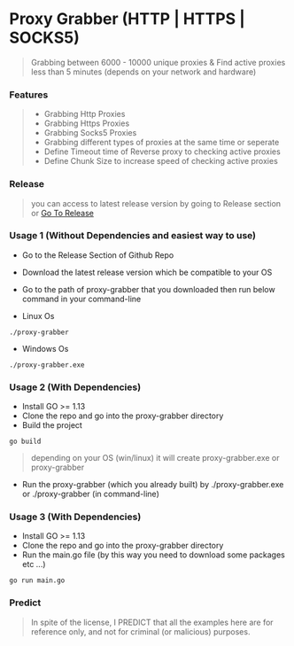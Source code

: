 # Proxy Grabber (HTTP | HTTPS | SOCKS5)

> Grabbing between 6000 - 10000 unique proxies & Find active proxies less than 5 minutes (depends on your network and hardware)

### Features

> - Grabbing Http Proxies
> - Grabbing Https Proxies
> - Grabbing Socks5 Proxies
> - Grabbing different types of proxies at the same time or seperate
> - Define Timeout time of Reverse proxy to checking active proxies
> - Define Chunk Size to increase speed of checking active proxies

### Release

> you can access to latest release version by going to Release section or [Go To Release](https://github.com/amirvalhalla/proxy-grabber/releases)

### Usage 1 (Without Dependencies and easiest way to use)

- Go to the Release Section of Github Repo
- Download the latest release version which be compatible to your OS
- Go to the path of proxy-grabber that you downloaded then run below command in your command-line

- Linux Os

```
./proxy-grabber
```

- Windows Os

```
./proxy-grabber.exe
```

### Usage 2 (With Dependencies)

- Install GO >= 1.13
- Clone the repo and go into the proxy-grabber directory
- Build the project

```
go build
```

> depending on your OS (win/linux) it will create proxy-grabber.exe or proxy-grabber

- Run the proxy-grabber (which you already built) by ./proxy-grabber.exe or ./proxy-grabber (in command-line)

### Usage 3 (With Dependencies)

- Install GO >= 1.13
- Clone the repo and go into the proxy-grabber directory
- Run the main.go file (by this way you need to download some packages etc ...)

```
go run main.go
```

### Predict

> In spite of the license, I PREDICT that all the examples here are for reference only, and not for criminal (or malicious) purposes.
